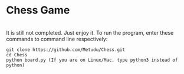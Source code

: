 <h1>Chess Game</h1>
<br/>
It is still not completed. Just enjoy it.
To run the program, enter these commands to command line respectively:

```
git clone https://github.com/Metudu/Chess.git
cd Chess
python board.py (If you are on Linux/Mac, type python3 instead of python)
```
